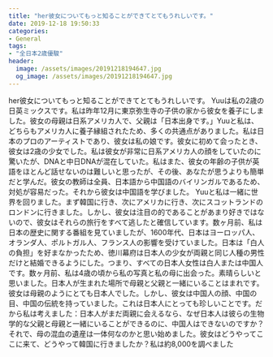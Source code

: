 ```yaml
---
title: "her彼女についてもっと知ることができてとてもうれしいです。"
date: 2019-12-18 19:50:33
categories:
- General
tags:
- "全日本2歳優駿"
header:
  image: /assets/images/20191218194647.jpg
  og_image: /assets/images/20191218194647.jpg
---
```


her彼女についてもっと知ることができてとてもうれしいです。 Yuuは私の2歳の日英ミックスです。私は昨年12月に東京弥生寺の子供の家から彼女を養子にしました。彼女の母親は日系アメリカ人で、父親は「日本出身です。」Yuuと私は、どちらもアメリカ人に養子縁組されたため、多くの共通点がありました。私は日本のプロのアーティストであり、彼女は私の娘です。彼女に初めて会ったとき、彼女は2歳の少女でした。私は彼女が非常に日系アメリカ人の顔をしていたのに驚いたが、DNAと中日DNAが混在していた。私はまた、彼女の年齢の子供が英語をほとんど話せないのは難しいと思ったが、その後、あなたが思うよりも簡単だと学んだ。彼女の教師は全員、日本語から中国語のバイリンガルであるため、対処が容易だった。それから彼女は中国語を学びました。 Yuuと私は一緒に世界を回りました。まず韓国に行き、次にアメリカに行き、次にスコットランドのロンドンに行きました。しかし、彼女は注目の的であることがあまり好きではないので、彼女はそれらの旅行をすべて逃したと確信しています。数ヶ月前、私は日本の歴史に関する番組を見ていましたが、1600年代、日本はヨーロッパ人、オランダ人、ポルトガル人、フランス人の影響を受けていました。日本は「白人の負担」を好まなかったため、徳川幕府は日本人の少女が両親と同じ人種の男性だけと結婚できるようにした。つまり、すべての日本人女性は白人または中国人です。数ヶ月前、私は4歳の頃から私の写真と私の母に出会った。素晴らしいと思いました。日本人が生まれた場所で母親と父親と一緒にいることはまれです。彼女は母親のようにとても日本人でした。しかし、彼女は中国人の顔、中国の目、中国の伝統を持っていました。これは日本人にとっても珍しいことです。だから私は考えました：日本人がまだ両親に会えるなら、なぜ日本人は彼らの生物学的な父親と母親と一緒にいることができるのに、中国人はできないのですか？それで、母の混血の遺産は一体何なのかと思い始めました。彼女はどうやってここに来て、どうやって韓国に行きましたか？私は約8,000を調べました

